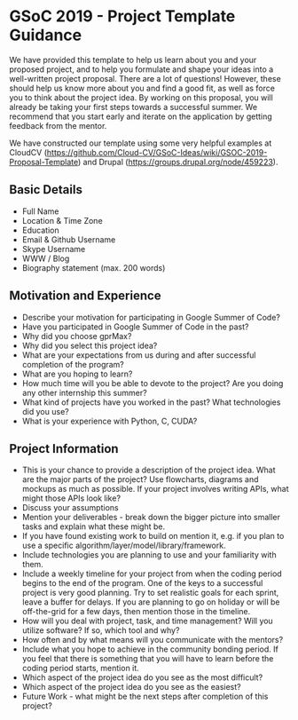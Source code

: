 # GSoC 2019 - Project Template Guidance

We have provided this template to help us learn about you and your proposed project, and to help you formulate and shape your ideas into a well-written project proposal. There are a lot of questions! However, these should help us know more about you and find a good fit, as well as force you to think about the project idea. By working on this proposal, you will already be taking your first steps towards a successful summer. We recommend that you start early and iterate on the application by getting feedback from the mentor.

We have constructed our template using some very helpful examples at CloudCV (https://github.com/Cloud-CV/GSoC-Ideas/wiki/GSOC-2019-Proposal-Template) and Drupal (https://groups.drupal.org/node/459223).

## Basic Details

* Full Name
* Location & Time Zone
* Education
* Email & Github Username
* Skype Username
* WWW / Blog
* Biography statement (max. 200 words)

## Motivation and Experience

* Describe your motivation for participating in Google Summer of Code?
* Have you participated in Google Summer of Code in the past?
* Why did you choose gprMax?
* Why did you select this project idea?
* What are your expectations from us during and after successful completion of the program?
* What are you hoping to learn?
* How much time will you be able to devote to the project? Are you doing any other internship this summer?
* What kind of projects have you worked in the past? What technologies did you use?
* What is your experience with Python, C, CUDA?

## Project Information

* This is your chance to provide a description of the project idea. What are the major parts of the project? Use flowcharts, diagrams and mockups as much as possible. If your project involves writing APIs, what might those APIs look like?
* Discuss your assumptions
* Mention your deliverables - break down the bigger picture into smaller tasks and explain what these might be.
* If you have found existing work to build on mention it, e.g. if you plan to use a specific algorithm/layer/model/library/framework.
* Include technologies you are planning to use and your familiarity with them.
* Include a weekly timeline for your project from when the coding period begins to the end of the program. One of the keys to a successful project is very good planning. Try to set realistic goals for each sprint, leave a buffer for delays. If you are planning to go on holiday or will be off-the-grid for a few days, then mention those in the timeline.
* How will you deal with project, task, and time management? Will you utilize software? If so, which tool and why?
* How often and by what means will you communicate with the mentors?
* Include what you hope to achieve in the community bonding period. If you feel that there is something that you will have to learn before the coding period starts, mention it.
* Which aspect of the project idea do you see as the most difficult?
* Which aspect of the project idea do you see as the easiest?
* Future Work - what might be the next steps after completion of this project?

